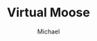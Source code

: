 ---
title: Virtual Moose
url: https://virtualmoose.org
author: Michael
button: virtualmoose.webp
---